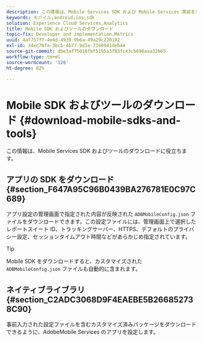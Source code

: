 ```yaml
---
description: この情報は、Mobile Services SDK および Mobile Services 実装を支援するツールをダウンロードする際に役立ちます。
keywords: モバイル;android;ios;sdk
solution: Experience Cloud Services,Analytics
title: Mobile SDK およびツールのダウンロード
topic-fix: Developer and implementation,Metrics
uuid: 4af757f7-4e4d-4939-9b6a-49a29c220192
exl-id: 34ec76fa-3bcb-4b77-9d1e-7160941deb44
source-git-commit: dbe3af75010fbf5195a3f93fc43cb696aaa32b65
workflow-type: tm+mt
source-wordcount: '128'
ht-degree: 82%

---
```


# Mobile SDK およびツールのダウンロード {#download-mobile-sdks-and-tools}

この情報は、Mobile Services SDK およびツールのダウンロードに役立ちます。

## アプリの SDK をダウンロード {#section_F647A95C96B0439BA276781E0C97C689}

アプリ設定の管理画面で指定された内容が反映された `ADBMobileConfig.json` ファイルをダウンロードできます。この設定ファイルには、管理画面上で選択したレポートスイート ID、トラッキングサーバー、HTTPS、デフォルトのプライバシー設定、セッションタイムアウト時間などがあらかじめ指定されています。

>[!TIP]
>
>Mobile SDK をダウンロードすると、カスタマイズされた `ADBMobileConfig.json` ファイルも自動的に含まれます。

## ネイティブライブラリ {#section_C2ADC3068D9F4EAEBE5B266852738C90}

事前入力された設定ファイルを含むカスタマイズ済みパッケージをダウンロードできるように、AdobeMobile Services のアプリを設定します。
